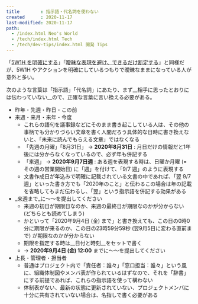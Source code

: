 ```yaml
---
title        : 指示語・代名詞を使わない
created      : 2020-11-17
last-modified: 2020-11-17
path:
  - /index.html Neo's World
  - /tech/index.html Tech
  - /tech/dev-tips/index.html 開発 Tips
---
```


「[5W1H を明確にする](5w1h.html)」「[曖昧な表現を避け、できるだけ断定する](make-clear.html)」と同様だが、5W1H やアクションを明確にしているつもりで曖昧なままになっている人が意外と多い。

次のような言葉は「指示語」「代名詞」にあたり、まず__相手に思ったとおりには伝わっていない__ので、正確な言葉に言い換える必要がある。

- 昨年・先週・昨日・この前
- 来週・来月・来年・今度
  - これらの語句を議事録などにそのまま書き起こしている人は、その他の事柄でも分かりづらい文章を書く人間だろう具体的な日時に書き換えないと、「未来に読んでもらえる文章」ではなくなる
  - 「先週の月曜」「8月31日」 → __2020年8月31日__ : 月日だけの情報だと1年後には分からなくなっているので、必ず年も併記する
  - 「来週」 → __2020年9月7日週__ : ある週を表現する時は、日曜か月曜 (= その週の営業開始日) に「週」を付けて、「9/7 週」のように表現する
  - 文書作成日が年込みで明確に記載されている文書の中であれば、「翌 9/7 週」といった書き方でも「2020年のこと」と伝わるこの場合は年の記載を省略してもまだ伝わるし、「翌」という指示語を併記する効果がある
- _来週まで_に〜〜を提出してください
  - 来週の初日が期限日なのか、来週の最終日が期限なのかが分からない (どちらとも読めてしまう)
  - かといって「2020年9月4日 (金) まで」と書き換えても、この日の0時0分に期限が来るのか、この日の23時59分59秒 (翌9月5日に変わる直前まで) が期限なのかが分からない
  - 期限を指定する時は__日付と時刻__をセットで書く
  - → __2020年9月4日 (金) 12:00__ までに〜〜を提出してください
- 上長・管理者・担当者
  - 普通はプロジェクト内で「責任者：誰々」「窓口担当：誰々」という風に、組織体制図やメンバ表が作られているはずなので、それを「辞書」にする前提であれば、これらの指示語を使って構わない
  - 体制表がない、最新の状態に更新されていない、プロジェクトメンバに十分に共有されていない場合は、名指しで書く必要がある

